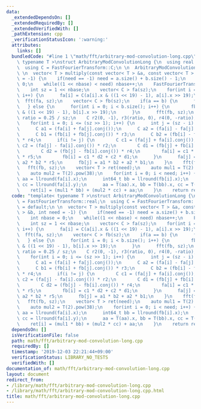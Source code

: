 ```yaml
---
data:
  _extendedDependsOn: []
  _extendedRequiredBy: []
  _extendedVerifiedWith: []
  _pathExtension: cpp
  _verificationStatusIcon: ':warning:'
  attributes:
    links: []
  bundledCode: "#line 1 \"math/fft/arbitrary-mod-convolution-long.cpp\"\ntemplate<\
    \ typename T >\nstruct ArbitraryModConvolutionLong {\n  using real = FastFourierTransform::real;\n\
    \  using C = FastFourierTransform::C;\n \n  ArbitraryModConvolutionLong() = default;\n\
    \ \n  vector< T > multiply(const vector< T > &a, const vector< T > &b, int need\
    \ = -1) {\n    if(need == -1) need = a.size() + b.size() - 1;\n    int nbase =\
    \ 0;\n    while((1 << nbase) < need) nbase++;\n    FastFourierTransform::ensure_base(nbase);\n\
    \    int sz = 1 << nbase;\n    vector< C > fa(sz);\n    for(int i = 0; i < a.size();\
    \ i++) {\n      fa[i] = C(a[i].x & ((1 << 19) - 1), a[i].x >> 19);\n    }\n  \
    \  fft(fa, sz);\n    vector< C > fb(sz);\n    if(a == b) {\n      fb = fa;\n \
    \   } else {\n      for(int i = 0; i < b.size(); i++) {\n        fb[i] = C(b[i].x\
    \ & ((1 << 19) - 1), b[i].x >> 19);\n      }\n      fft(fb, sz);\n    }\n    real\
    \ ratio = 0.25 / sz;\n    C r2(0, -1), r3(ratio, 0), r4(0, -ratio), r5(0, 1);\n\
    \    for(int i = 0; i <= (sz >> 1); i++) {\n      int j = (sz - i) & (sz - 1);\n\
    \      C a1 = (fa[i] + fa[j].conj());\n      C a2 = (fa[i] - fa[j].conj()) * r2;\n\
    \      C b1 = (fb[i] + fb[j].conj()) * r3;\n      C b2 = (fb[i] - fb[j].conj())\
    \ * r4;\n      if(i != j) {\n        C c1 = (fa[j] + fa[i].conj());\n        C\
    \ c2 = (fa[j] - fa[i].conj()) * r2;\n        C d1 = (fb[j] + fb[i].conj()) * r3;\n\
    \        C d2 = (fb[j] - fb[i].conj()) * r4;\n        fa[i] = c1 * d1 + c2 * d2\
    \ * r5;\n        fb[i] = c1 * d2 + c2 * d1;\n      }\n      fa[j] = a1 * b1 +\
    \ a2 * b2 * r5;\n      fb[j] = a1 * b2 + a2 * b1;\n    }\n    fft(fa, sz);\n \
    \   fft(fb, sz);\n    vector< T > ret(need);\n    auto mul1 = T(2).pow(19);\n\
    \    auto mul2 = T(2).pow(38);\n    for(int i = 0; i < need; i++) {\n      int64_t\
    \ aa = llround(fa[i].x);\n      int64_t bb = llround(fb[i].x);\n      int64_t\
    \ cc = llround(fa[i].y);\n      aa = T(aa).x, bb = T(bb).x, cc = T(cc).x;\n  \
    \    ret[i] = (mul1 * bb) + (mul2 * cc) + aa;\n    }\n    return ret;\n  }\n};\n"
  code: "template< typename T >\nstruct ArbitraryModConvolutionLong {\n  using real\
    \ = FastFourierTransform::real;\n  using C = FastFourierTransform::C;\n \n  ArbitraryModConvolutionLong()\
    \ = default;\n \n  vector< T > multiply(const vector< T > &a, const vector< T\
    \ > &b, int need = -1) {\n    if(need == -1) need = a.size() + b.size() - 1;\n\
    \    int nbase = 0;\n    while((1 << nbase) < need) nbase++;\n    FastFourierTransform::ensure_base(nbase);\n\
    \    int sz = 1 << nbase;\n    vector< C > fa(sz);\n    for(int i = 0; i < a.size();\
    \ i++) {\n      fa[i] = C(a[i].x & ((1 << 19) - 1), a[i].x >> 19);\n    }\n  \
    \  fft(fa, sz);\n    vector< C > fb(sz);\n    if(a == b) {\n      fb = fa;\n \
    \   } else {\n      for(int i = 0; i < b.size(); i++) {\n        fb[i] = C(b[i].x\
    \ & ((1 << 19) - 1), b[i].x >> 19);\n      }\n      fft(fb, sz);\n    }\n    real\
    \ ratio = 0.25 / sz;\n    C r2(0, -1), r3(ratio, 0), r4(0, -ratio), r5(0, 1);\n\
    \    for(int i = 0; i <= (sz >> 1); i++) {\n      int j = (sz - i) & (sz - 1);\n\
    \      C a1 = (fa[i] + fa[j].conj());\n      C a2 = (fa[i] - fa[j].conj()) * r2;\n\
    \      C b1 = (fb[i] + fb[j].conj()) * r3;\n      C b2 = (fb[i] - fb[j].conj())\
    \ * r4;\n      if(i != j) {\n        C c1 = (fa[j] + fa[i].conj());\n        C\
    \ c2 = (fa[j] - fa[i].conj()) * r2;\n        C d1 = (fb[j] + fb[i].conj()) * r3;\n\
    \        C d2 = (fb[j] - fb[i].conj()) * r4;\n        fa[i] = c1 * d1 + c2 * d2\
    \ * r5;\n        fb[i] = c1 * d2 + c2 * d1;\n      }\n      fa[j] = a1 * b1 +\
    \ a2 * b2 * r5;\n      fb[j] = a1 * b2 + a2 * b1;\n    }\n    fft(fa, sz);\n \
    \   fft(fb, sz);\n    vector< T > ret(need);\n    auto mul1 = T(2).pow(19);\n\
    \    auto mul2 = T(2).pow(38);\n    for(int i = 0; i < need; i++) {\n      int64_t\
    \ aa = llround(fa[i].x);\n      int64_t bb = llround(fb[i].x);\n      int64_t\
    \ cc = llround(fa[i].y);\n      aa = T(aa).x, bb = T(bb).x, cc = T(cc).x;\n  \
    \    ret[i] = (mul1 * bb) + (mul2 * cc) + aa;\n    }\n    return ret;\n  }\n};\n"
  dependsOn: []
  isVerificationFile: false
  path: math/fft/arbitrary-mod-convolution-long.cpp
  requiredBy: []
  timestamp: '2019-12-03 22:21:44+09:00'
  verificationStatus: LIBRARY_NO_TESTS
  verifiedWith: []
documentation_of: math/fft/arbitrary-mod-convolution-long.cpp
layout: document
redirect_from:
- /library/math/fft/arbitrary-mod-convolution-long.cpp
- /library/math/fft/arbitrary-mod-convolution-long.cpp.html
title: math/fft/arbitrary-mod-convolution-long.cpp
---
```

